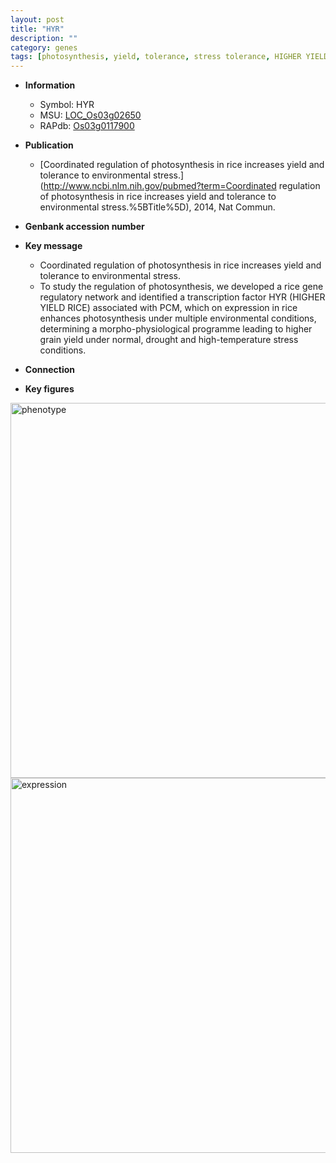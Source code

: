 ```yaml
---
layout: post
title: "HYR"
description: ""
category: genes
tags: [photosynthesis, yield, tolerance, stress tolerance, HIGHER YIELD RICE, transcription factor]
---
```


* **Information**  
    + Symbol: HYR  
    + MSU: [LOC_Os03g02650](http://rice.plantbiology.msu.edu/cgi-bin/ORF_infopage.cgi?orf=LOC_Os03g02650)  
    + RAPdb: [Os03g0117900](http://rapdb.dna.affrc.go.jp/viewer/gbrowse_details/irgsp1?name=Os03g0117900)  

* **Publication**  
    + [Coordinated regulation of photosynthesis in rice increases yield and tolerance to environmental stress.](http://www.ncbi.nlm.nih.gov/pubmed?term=Coordinated regulation of photosynthesis in rice increases yield and tolerance to environmental stress.%5BTitle%5D), 2014, Nat Commun.

* **Genbank accession number**  

* **Key message**  
    + Coordinated regulation of photosynthesis in rice increases yield and tolerance to environmental stress.
    + To study the regulation of photosynthesis, we developed a rice gene regulatory network and identified a transcription factor HYR (HIGHER YIELD RICE) associated with PCM, which on expression in rice enhances photosynthesis under multiple environmental conditions, determining a morpho-physiological programme leading to higher grain yield under normal, drought and high-temperature stress conditions.

* **Connection**  

* **Key figures**  
<img src="https://funricegenes.github.io/images/HYR.pheno.png" alt="phenotype"  style="width: 600px;"/>

<img src="https://funricegenes.github.io/images/HYR.exp.png" alt="expression"  style="width: 600px;"/>


